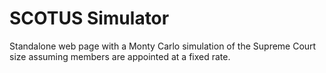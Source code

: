 # SCOTUS Simulator

Standalone web page with a Monty Carlo simulation of the Supreme Court size assuming members 
are appointed at a fixed rate.

